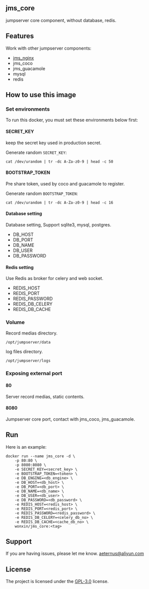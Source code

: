 ## jms_core
jumpserver core component, without database, redis.

## Features
Work with other jumpserver components:
* [jms_nginx](https://cloud.docker.com/repository/docker/wonxin/jms_nginx)
* jms_coco
* jms_guacamole
* mysql
* redis

## How to use this image

### Set environments
To run this docker, you must set these environments below first:

####  SECRET_KEY
keep the secret key used in production secret.

Generate random `SECRET_KEY`:
```
cat /dev/urandom | tr -dc A-Za-z0-9 | head -c 50
```

#### BOOTSTRAP_TOKEN
Pre share token, used by coco and guacamole to register.

Generate random `BOOTSTRAP_TOKEN`:
```
cat /dev/urandom | tr -dc A-Za-z0-9 | head -c 16
```

#### Database setting
Database setting, Support sqlite3, mysql, postgres.

* DB_HOST
* DB_PORT
* DB_NAME
* DB_USER
* DB_PASSWORD

#### Redis setting
Use Redis as broker for celery and web socket.

* REDIS_HOST
* REDIS_PORT
* REDIS_PASSWORD
* REDIS_DB_CELERY
* REDIS_DB_CACHE

### Volume
Record medias directory.
```
/opt/jumpserver/data
```

log files directory.
```
/opt/jumpserver/logs
```

### Exposing external port
#### 80
Server record medias, static contents.

#### 8080
Jumpserver core port, contact with jms_coco, jms_guacamole.

## Run
Here is an example:
```
docker run --name jms_core -d \
    -p 80:80 \
    -p 8080:8080 \
    -e SECRET_KEY=<secret_key> \
    -e BOOTSTRAP_TOKEN=<token> \
    -e DB_ENGINE=<db_engine> \
    -e DB_HOST=<db_host> \
    -e DB_PORT=<db_port> \
    -e DB_NAME=<db_name> \
    -e DB_USER=<db_user> \
    -e DB_PASSWORD=<db_password> \
    -e REDIS_HOST=<redis_host> \
    -e REDIS_PORT=<redis_port> \
    -e REDIS_PASSWORD=<redis_password> \
    -e REDIS_DB_CELERY=<celery_db_no> \
    -e REDIS_DB_CACHE=<cache_db_no> \
    wonxin/jms_core:<tag>
```

## Support
If you are having issues, please let me know. <aeternus@aliyun.com>

## License
The project is licensed under the [GPL-3.0](https://www.gnu.org/licenses/gpl-3.0.en.html) license.
